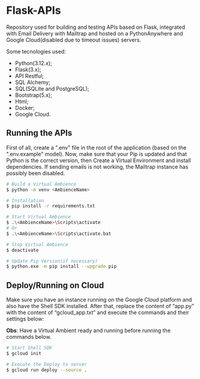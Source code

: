 # Flask-APIs

Repository used for building and testing APIs based on Flask, integrated with Email Delivery with Mailtrap and hosted on a PythonAnywhere and Google Cloud(disabled due to timeout issues) servers.

Some tecnologies used:

* Python(3.12.x);
* Flask(3.x);
* API Restful;
* SQL Alchemy;
* SQL(SQLite and PostgreSQL);
* Bootstrap(5.x);
* Html;
* Docker;
* Google Cloud.

## Running the APIs

First of all, create a ".env" file in the root of the application (based on the ".env.example" model). Now, make sure that your Pip is updated and that Python is the correct version, then Create a Virtual Environment and install dependencies. If sending emails is not working, the Mailtrap instance has possibly been disabled.

```bash
# Build a Virtual Ambience
$ python -m venv <AmbienceName>

# Installation
$ pip install -r requirements.txt

# Start Virtual Ambience
$ .\<AmbienceName>\Scripts\activate
# Or
$ .\<AmbienceName>\Scripts\activate.bat

# Stop Virtual Ambience
$ deactivate

# Update Pip Version(if necessary)
$ python.exe -m pip install --upgrade pip
```

## Deploy/Running on Cloud

Make sure you have an instance running on the Google Cloud platform and also have the Shell SDK installed. After that, replace the content of “app.py” with the content of “gcloud_app.txt” and execute the commands and their settings below:

**Obs**: Have a Virtual Ambient ready and running before running the commands below.

```bash
# Start Shell SDK
$ gcloud init

# Execute the Deploy to server
$ gcloud run deploy --source . 
```